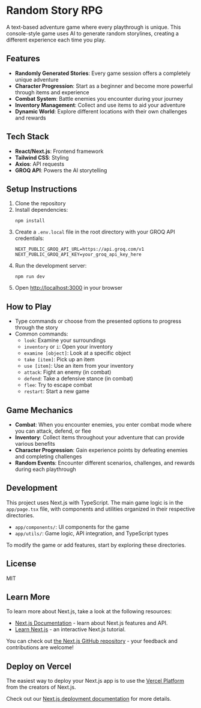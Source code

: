 # Random Story RPG

A text-based adventure game where every playthrough is unique. This console-style game uses AI to generate random storylines, creating a different experience each time you play.

## Features

- **Randomly Generated Stories**: Every game session offers a completely unique adventure
- **Character Progression**: Start as a beginner and become more powerful through items and experience
- **Combat System**: Battle enemies you encounter during your journey
- **Inventory Management**: Collect and use items to aid your adventure
- **Dynamic World**: Explore different locations with their own challenges and rewards

## Tech Stack

- **React/Next.js**: Frontend framework
- **Tailwind CSS**: Styling
- **Axios**: API requests
- **GROQ API**: Powers the AI storytelling

## Setup Instructions

1. Clone the repository
2. Install dependencies:
   ```
   npm install
   ```
3. Create a `.env.local` file in the root directory with your GROQ API credentials:
   ```
   NEXT_PUBLIC_GROQ_API_URL=https://api.groq.com/v1
   NEXT_PUBLIC_GROQ_API_KEY=your_groq_api_key_here
   ```
4. Run the development server:
   ```
   npm run dev
   ```
5. Open [http://localhost:3000](http://localhost:3000) in your browser

## How to Play

- Type commands or choose from the presented options to progress through the story
- Common commands:
  - `look`: Examine your surroundings
  - `inventory` or `i`: Open your inventory
  - `examine [object]`: Look at a specific object
  - `take [item]`: Pick up an item
  - `use [item]`: Use an item from your inventory
  - `attack`: Fight an enemy (in combat)
  - `defend`: Take a defensive stance (in combat)
  - `flee`: Try to escape combat
  - `restart`: Start a new game

## Game Mechanics

- **Combat**: When you encounter enemies, you enter combat mode where you can attack, defend, or flee
- **Inventory**: Collect items throughout your adventure that can provide various benefits
- **Character Progression**: Gain experience points by defeating enemies and completing challenges
- **Random Events**: Encounter different scenarios, challenges, and rewards during each playthrough

## Development

This project uses Next.js with TypeScript. The main game logic is in the `app/page.tsx` file, with components and utilities organized in their respective directories.

- `app/components/`: UI components for the game
- `app/utils/`: Game logic, API integration, and TypeScript types

To modify the game or add features, start by exploring these directories.

## License

MIT

## Learn More

To learn more about Next.js, take a look at the following resources:

- [Next.js Documentation](https://nextjs.org/docs) - learn about Next.js features and API.
- [Learn Next.js](https://nextjs.org/learn) - an interactive Next.js tutorial.

You can check out [the Next.js GitHub repository](https://github.com/vercel/next.js) - your feedback and contributions are welcome!

## Deploy on Vercel

The easiest way to deploy your Next.js app is to use the [Vercel Platform](https://vercel.com/new?utm_medium=default-template&filter=next.js&utm_source=create-next-app&utm_campaign=create-next-app-readme) from the creators of Next.js.

Check out our [Next.js deployment documentation](https://nextjs.org/docs/app/building-your-application/deploying) for more details.
